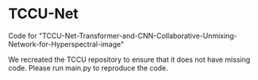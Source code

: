 # TCCU-Net
Code for "TCCU-Net-Transformer-and-CNN-Collaborative-Unmixing-Network-for-Hyperspectral-image"

We recreated the TCCU repository to ensure that it does not have missing code. Please run main.py to reproduce the code.
